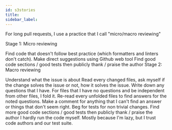 ```yaml
---
id: s3stories
title:
sidebar_label:
---
```


For long pull requests, I use a practice that I call "micro/macro reviewing"

Stage 1: Micro reviewing

Find code that doesn't follow best practice (which formatters and linters don't catch). Make direct suggestions using Github web tool
Find good code sections / good tests then publicly thank / praise the author
Stage 2: Macro reviewing


Understand what the issue is about
Read every changed files, ask myself if the change solves the issue or not, how it solves the issue. Write down any questions that I have. For files that I have no questions and be independent from other files, I fold it.
Re-read every unfolded files to find answers for the noted questions. Make a comment for anything that I can't find an answer or things that don't seem right.
Beg for tests for non trivial changes.
Find more good code sections / good tests then publicly thank / praise the author
I hardly run the code myself. Mostly because I'm lazy, but I trust code authors and our test suite.
